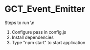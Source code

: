 # GCT_Event_Emitter
Steps to run \n
1. Configure pass in config.js
2. Install dependencies
3. Type "npm start" to start application